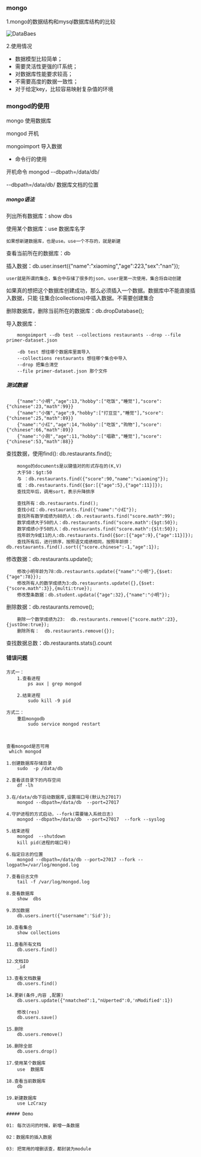 ### mongo

1.mongo的数据结构和mysql数据库结构的比较

![DataBaes](/img/mongo.png)

2.使用情况

- 数据模型比较简单；
- 需要灵活性更强的IT系统；
- 对数据库性能要求较高；
- 不需要高度的数据一致性；
- 对于给定key，比较容易映射复杂值的环境






### mongod的使用

mongo  使用数据库

mongod  开机

mongoimport 导入数据


- 命令行的使用

开机命令  mongod --dbpath=/data/db/  

--dbpath=/data/db/ 数据库文档的位置

##### mongo语法

列出所有数据库：show dbs

使用某个数据库：use 数据库名字

`如果想新建数据库，也是use。use一个不存的，就是新建`

查看当前所在的数据库：db

插入数据：db.user.insert({"name":"xiaoming","age":223,"sex":"nan"});

`user就是所谓的集合，集合中存储了很多的json，user是第一次使用，集合将自动创建`

如果真的想把这个数据库创建成功，那么必须插入一个数据。数据库中不能直接插入数据，只能
往集合(collections)中插入数据。不需要创建集合

删除数据库，删除当前所在的数据库：db.dropDatabase();

导入数据库：
```
	mongoimport --db test --collections restaurants --drop --file primer-dataset.json

	-db test 想往哪个数据库里面导入
	--collections restaurants 想往哪个集合中导入
	--drop 把集合清空
	--file primer-dataset.json 那个文件
```

##### 测试数据
```
	{"name":"小明","age":13,"hobby":["吃饭","睡觉"],"score":{"chinese":23,"math":99}}
	{"name":"小强","age":9,"hobby":["打豆豆","睡觉"],"score":{"chinese":25,"math":89}}
	{"name":"小红","age":14,"hobby":["吃饭","购物"],"score":{"chinese":66,"math":89}}
	{"name":"小刚","age":11,"hobby":["唱歌","睡觉"],"score":{"chinese":53,"math":88}}
```


查找数据，使用find(): db.restaurants.find();

```
	mongo的documents是以键值对的形式存在的(K,V)
	大于50：$gt:50
	与 ：db.restaurants.find({"score":90,"name":"xiaoming"});
	或 ：db.restaurants.find({$or:[{"age":5},{"age":11}]});
	查找完毕后，调用sort，表示升降排序

	查找所有：db.restaurants.find();
	查找小红：db.restaurants.find({"name":"小红"});
	查找所有数学成绩为88的人：db.restaurants.find("score.math":99);
	数学成绩大于50的人：db.restaurants.find("score.math":{$gt:50});
	数学成绩小于50的人：db.restaurants.find("score.math":{$lt:50});
	找年龄为9或11的人:db.restaurants.find({$or:[{"age":9},{"age":11}]});
	查找所有后，进行排序，按照语文成绩相同，按照年龄排：db.restaurants.find().sort({"score.chinese":-1,"age":1});

```

修改数据：db.restaurants.update();

```
	修改小明年龄为78:db.restaurants.update({"name":"小明"},{$set:{"age":78}});
	修改所有人的数学成绩为3:db.restaurants.update({},{$set:{"score.math":3}},{multi:true});
	修改整条数据：db.student.updata({"age":32},{"name":"小明"});
```

删除数据：db.restaurants.remove();

```
	删除一个数学成绩为23:  db.restaurants.remove({"score.math":23},{justOne:true});
	删除所有：  db.restaurants.remove({});
```

查找数据总数：db.restaurants.stats().count


#### 错误问题

```
方式一：
	1.查看进程
		ps aux | grep mongod

	2.结束进程
		sudo kill -9 pid

方式二：
	重启mongodb
		sudo service mongod restart
	


```
    查看mongod是否可用
	 which mongod

	1.创建数据库存储目录
		sudo  -p /data/db

	2.查看该目录下的内存空间
		df -lh

	3.在/data/db下启动数据库,设置端口号(默认为27017)
		mongod --dbpath=/data/db  --port=27017

	4.守护进程的方式启动，--fork(需要输入系统日志)
		mongod --dbpath=/data/db  --port=27017  --fork --syslog

	5.结束进程
		mongod  --shutdown
		kill pid(进程的端口号)

	6.指定日志的位置
		mongod --dbpath=/data/db --port=27017 --fork --logpath=/var/log/mongod.log

	7.查看日志文件
		tail -f /var/log/mongod.log

	8.查看数据库
		show  dbs

	9.添加数据
		db.users.inert({"username":'Sid'});

	10.查看集合
		show collections

	11.查看所有文档
		db.users.find()

	12.文档ID
		_id

	13.查看文档数量
		db.users.find()

	14.更新(条件,内容 ,配置)
		db.users.update({"nmatched":1,"nUperted":0,'nModified':1})

		修改(res)
		db.users.save()

	15.删除
		db.users.remove()

	16.删除全部
		db.users.drop()

	17.使用某个数据库
		use  数据库

	18.查看当前数据库
		db

	19.新建数据库
		use LzCrazy

```
##### Demo

01: 每次访问的时候，新增一条数据

02：数据库的插入数据

03: 把常用的增删该查，都封装为module




